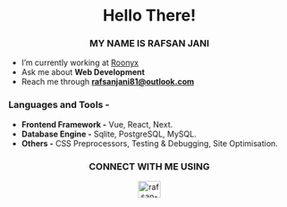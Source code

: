 <h1 align="center">Hello There!</h1>
<h3 align="center">MY NAME IS RAFSAN JANI</h3>

- I’m currently working at [Roonyx](https://roonyx.tech/)
-  Ask me about **Web Development**
-  Reach me through **rafsanjani81@outlook.com**

<h3 align="left">Languages and Tools -</h3>

- **Frontend Framework -** Vue, React, Next.
- **Database Engine -** Sqlite, PostgreSQL, MySQL.
- **Others -** CSS Preprocessors, Testing & Debugging, Site Optimisation.

<h3 align="center">CONNECT WITH ME USING </h3>
<p align="center">
<a href="https://linkedin.com/in/rafsan-arnob" target="blank"><img align="center" src="https://raw.githubusercontent.com/rahuldkjain/github-profile-readme-generator/master/src/images/icons/Social/linked-in-alt.svg" alt="rafsan-arnob" height="30" width="40" /></a>
</p>
